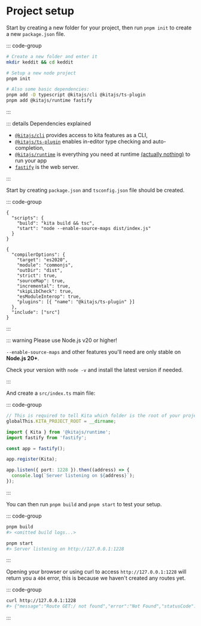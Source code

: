 # Project setup

Start by creating a new folder for your project, then run `pnpm init` to create a new
`package.json` file.

::: code-group

```bash [Terminal 1]
# Create a new folder and enter it
mkdir keddit && cd keddit

# Setup a new node project
pnpm init

# Also some basic dependencies:
pnpm add -D typescript @kitajs/cli @kitajs/ts-plugin
pnpm add @kitajs/runtime fastify
```

:::

::: details Dependencies explained

- [`@kitajs/cli`](https://www.npmjs.com/package/@kitajs/cli) provides access to kita
  features as a CLI,
- [`@kitajs/ts-plugin`](https://www.npmjs.com/package/@kitajs/ts-plugin) enables in-editor
  type checking and auto-completion,
- [`@kitajs/runtime`](https://www.npmjs.com/package/@kitajs/runtime) is everything you
  need at runtime
  [(actually nothing)](https://github.com/kitajs/kitajs/blob/main/packages/runtime/index.js)
  to run your app
- [`fastify`](https://www.npmjs.com/package/fastify) is the web server.

:::

Start by creating `package.json` and `tsconfig.json` file should be created.

::: code-group

```jsonc [package.json]
{
  "scripts": {
    "build": "kita build && tsc",
    "start": "node --enable-source-maps dist/index.js"
  }
}
```

```jsonc [tsconfig.json]
{
  "compilerOptions": {
    "target": "es2020",
    "module": "commonjs",
    "outDir": "dist",
    "strict": true,
    "sourceMap": true,
    "incremental": true,
    "skipLibCheck": true,
    "esModuleInterop": true,
    "plugins": [{ "name": "@kitajs/ts-plugin" }]
  },
  "include": ["src"]
}
```

:::

::: warning Please use Node.js v20 or higher!

`--enable-source-maps` and other features you'll need are only stable on **Node.js 20+**.

Check your version with `node -v` and install the latest version if needed.

:::

And create a `src/index.ts` main file:

::: code-group

```ts [src/index.ts]
// This is required to tell Kita which folder is the root of your project
globalThis.KITA_PROJECT_ROOT = __dirname;

import { Kita } from '@kitajs/runtime';
import fastify from 'fastify';

const app = fastify();

app.register(Kita);

app.listen({ port: 1228 }).then((address) => {
  console.log(`Server listening on ${address}`);
});
```

:::

You can then run `pnpm build` and `pnpm start` to test your setup.

::: code-group

```bash {2,5} [Terminal 1]
pnpm build
#> <omitted build logs...>

pnpm start
#> Server listening on http://127.0.0.1:1228
```

:::

Opening your browser or using curl to access `http://127.0.0.1:1228` will return you a
`404` error, this is because we haven't created any routes yet.

::: code-group

```bash {2} [Terminal 2 👈]
curl http://127.0.0.1:1228
#> {"message":"Route GET:/ not found","error":"Not Found","statusCode":404}
```

:::

